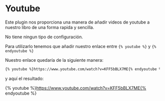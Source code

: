 # Youtube

Este plugin nos proporciona una manera de añadir videos de youtube a nuestro libro de una forma
rapida y sencilla.

No tiene ningun tipo de configuración.

Para utilizarlo tenemos que añadir nuestro enlace entre `{% youtube %}` y `{% endyoutube %}`

Nuestro enlace quedaría de la siguiente manera:

``` markdown
{% youtube %}https://www.youtube.com/watch?v=KFF5bBLX7ME{% endyoutube %}
```

y aquí el resultado:

{% youtube %}https://www.youtube.com/watch?v=KFF5bBLX7ME{% endyoutube %}
